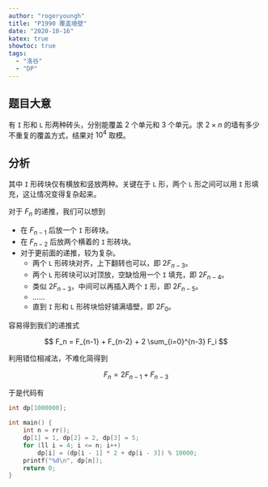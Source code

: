 ```yaml
---
author: "rogeryoungh"
title: "P1990 覆盖墙壁"
date: "2020-10-16"
katex: true
showtoc: true
tags:
  - "洛谷"
  - "DP"
---
```


## 题目大意

有 `I` 形和 `L` 形两种砖头，分别能覆盖 2 个单元和 3 个单元。求 $2 \times n$ 的墙有多少不重复的覆盖方式，结果对 $10^4$ 取模。

## 分析

其中 `I` 形砖块仅有横放和竖放两种。关键在于 `L` 形，两个 `L` 形之间可以用 `I` 形填充，这让情况变得复杂起来。

对于 $F_n$ 的递推，我们可以想到

- 在 $F_{n-1}$ 后放一个 `I` 形砖块。
- 在 $F_{n-2}$ 后放两个横着的 `I` 形砖块。
- 对于更前面的递推，较为复杂。
	- 两个 `L` 形砖块对齐，上下翻转也可以，即 $2 F_{n-3}$。
	- 两个 `L` 形砖块可以对顶放，空缺恰用一个 `I` 填充，即 $2 F_{n-4}$。
	- 类似 $2F_{n-3}$，中间可以再插入两个 `I` 形，即 $2 F_{n-5}$。
	- ……
	- 直到 `I` 形和 `L` 形砖块恰好铺满墙壁，即 $2F_{0}$。

容易得到我们的递推式

$$
F_n = F_{n-1} + F_{n-2} + 2 \sum_{i=0}^{n-3} F_i
$$

利用错位相减法，不难化简得到

$$
F_n = 2 F_{n-1} + F_{n-3}
$$

于是代码有

```cpp
int dp[1000000];

int main() {
	int n = rr();
	dp[1] = 1, dp[2] = 2, dp[3] = 5;
	for (ll i = 4; i <= n; i++)
		dp[i] = (dp[i - 1] * 2 + dp[i - 3]) % 10000;
	printf("%d\n", dp[n]);
	return 0;
}
```

